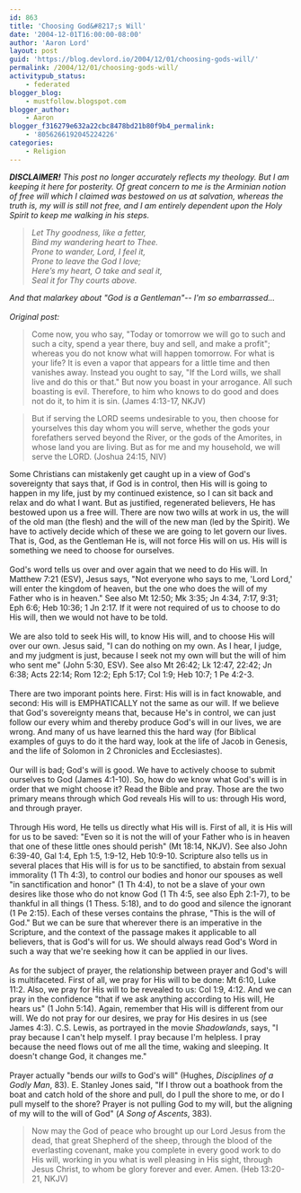 ```yaml
---
id: 863
title: 'Choosing God&#8217;s Will'
date: '2004-12-01T16:00:00-08:00'
author: 'Aaron Lord'
layout: post
guid: 'https://blog.devlord.io/2004/12/01/choosing-gods-will/'
permalink: /2004/12/01/choosing-gods-will/
activitypub_status:
    - federated
blogger_blog:
    - mustfollow.blogspot.com
blogger_author:
    - Aaron
blogger_f316279e632a22cbc8478bd21b80f9b4_permalink:
    - '8056266192045224226'
categories:
    - Religion
---
```


<i><b>DISCLAIMER!</b> This post no longer accurately reflects my theology.  But I am keeping it here for posterity.  Of great concern to me is the Arminian notion of free will which I claimed was bestowed on us at salvation, whereas the truth is, my will is still not free, and I am entirely dependent upon the Holy Spirit to keep me walking in his steps.</i><br /><blockquote><i>Let Thy goodness, like a fetter,<br />Bind my wandering heart to Thee.<br />Prone to wander, Lord, I feel it,<br />Prone to leave the God I love;<br />Here’s my heart, O take and seal it,<br />Seal it for Thy courts above.</i></blockquote><i>And that malarkey about "God is a Gentleman"-- I'm so embarrassed...</i><br /><br /><i>Original post:</i><br /><blockquote>Come now, you who say, "Today or tomorrow we will go to such and such a city, spend a year there, buy and sell, and make a profit"; whereas you do not know what will happen tomorrow. For what is your life? It is even a vapor that appears for a little time and then vanishes away. Instead you ought to say, "If the Lord wills, we shall live and do this or that." But now you boast in your arrogance. All such boasting is evil. Therefore, to him who knows to do good and does not do it, to him it is sin. (James 4:13-17, NKJV)</blockquote><blockquote>But if serving the LORD seems undesirable to you, then choose for yourselves this day whom you will serve, whether the gods your forefathers served beyond the River, or the gods of the Amorites, in whose land you are living. But as for me and my household, we will serve the LORD. (Joshua 24:15, NIV)</blockquote>Some Christians can mistakenly get caught up in a view of God's sovereignty that says that, if God is in control, then His will is going to happen in my life, just by my continued existence, so I can sit back and relax and do what I want.  But as justified, regenerated believers, He has bestowed upon us a free will.  There are now two wills at work in us, the will of the old man (the flesh) and the will of the new man (led by the Spirit).  We have to actively decide which of these we are going to let govern our lives.  That is, God, as the Gentleman He is, will not force His will on us.  His will is something we need to choose for ourselves.<br /><br />God's word tells us over and over again that we need to do His will.  In Matthew 7:21 (ESV), Jesus says, "Not everyone who says to me, 'Lord Lord,' will enter the kingdom of heaven, but the one who does the will of my Father who is in heaven."  See also Mt 12:50; Mk 3:35; Jn 4:34, 7:17, 9:31; Eph 6:6; Heb 10:36; 1 Jn 2:17.  If it were not required of us to choose to do His will, then we would not have to be told.<br /><br />We are also told to seek His will, to know His will, and to choose His will over our own. Jesus said, "I can do nothing on my own. As I hear, I judge, and my judgment is just, because I seek not my own will but the will of him who sent me" (John 5:30, ESV).  See also Mt 26:42; Lk 12:47, 22:42; Jn 6:38; Acts 22:14; Rom 12:2; Eph 5:17; Col 1:9; Heb 10:7; 1 Pe 4:2-3.<br /><br />There are two imporant points here.  First: His will is in fact knowable, and second: His will is EMPHATICALLY not the same as our will.  If we believe that God's sovereignty means that, because He's in control, we can just follow our every whim and thereby produce God's will in our lives, we are wrong.  And many of us have learned this the hard way (for Biblical examples of guys to do it the hard way, look at the life of Jacob in Genesis, and the life of Solomon in 2 Chronicles and Ecclesiastes).<br /><br />Our will is bad; God's will is good.  We have to actively choose to submit ourselves to God (James 4:1-10).  So, how do we know what God's will is in order that we might choose it?  Read the Bible and pray.  Those are the two primary means through which God reveals His will to us: through His word, and through prayer.<br /><br />Through His word, He tells us directly what His will is.  First of all, it is His will for us to be saved: "Even so it is not the will of your Father who is in heaven that one of these little ones should perish" (Mt 18:14, NKJV). See also John 6:39-40, Gal 1:4, Eph 1:5, 1:9-12, Heb 10:9-10.  Scripture also tells us in several places that His will is for us to be sanctified, to abstain from sexual immorality (1 Th 4:3), to control our bodies and honor our spouses as well "in sanctification and honor" (1 Th 4:4), to not be a slave of your own desires like those who do not know God (1 Th 4:5, see also Eph 2:1-7), to be thankful in all things (1 Thess. 5:18), and to do good and silence the ignorant (1 Pe 2:15).  Each of these verses contains the phrase, "This is the will of God."  But we can be sure that wherever there is an imperative in the Scripture, and the context of the passage makes it applicable to all believers, that is God's will for us.  We should always read God's Word in such a way that we're seeking how it can be applied in our lives.<br /><br />As for the subject of prayer, the relationship between prayer and God's will is multifaceted.  First of all, we pray for His will to be done: Mt 6:10, Luke 11:2.  Also, we pray for His will to be revealed to us: Col 1:9, 4:12.  And we can pray in the confidence "that if we ask anything according to His will, He hears us" (1 John 5:14).  Again, remember that His will is different from our will.  We do not pray for our desires, we pray for His desires in us (see James 4:3).  C.S. Lewis, as portrayed in the movie <i>Shadowlands</i>, says, "I pray because I can't help myself. I pray because I'm helpless. I pray because the need flows out of me all the time, waking and sleeping. It doesn't change God, it changes me."<br /><br />Prayer actually "bends our <i>wills</i> to God's will" (Hughes, <i>Disciplines of a Godly Man</i>, 83). E. Stanley Jones said, "If I throw out a boathook from the boat and catch hold of the shore and pull, do I pull the shore to me, or do I pull myself to the shore?  Prayer is not pulling God to my will, but the aligning of my will to the will of God" (<i>A Song of Ascents</i>, 383).<br /><blockquote>Now may the God of peace who brought up our Lord Jesus from the dead, that great Shepherd of the sheep, through the blood of the everlasting covenant, make you complete in every good work to do His will, working in you what is well pleasing in His sight, through Jesus Christ, to whom be glory forever and ever. Amen. (Heb 13:20-21, NKJV)</blockquote><div class="blogger-post-footer"><img width='1' height='1' src='' alt='' /></div>